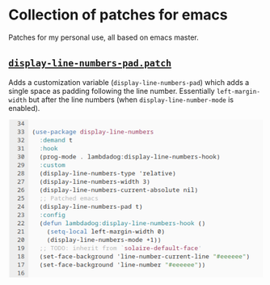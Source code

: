 # Collection of patches for emacs
Patches for my personal use, all based on emacs master.

## [`display-line-numbers-pad.patch`](./patches/display-line-numbers-pad.patch)
Adds a customization variable (`display-line-numbers-pad`) which adds
a single space as padding following the line number. Essentially
`left-margin-width` but after the line numbers (when
`display-line-number-mode` is enabled).

![An image displaying `display-line-numbers-pad` being set to `t`](./images/display-line-numbers-pad.png)
